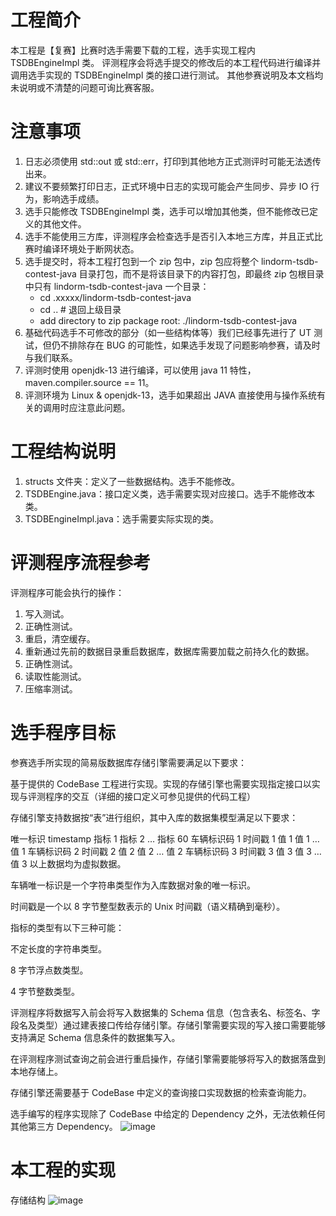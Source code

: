 # 工程简介
本工程是【复赛】比赛时选手需要下载的工程，选手实现工程内 TSDBEngineImpl 类。
评测程序会将选手提交的修改后的本工程代码进行编译并调用选手实现的 TSDBEngineImpl 类的接口进行测试。
其他参赛说明及本文档均未说明或不清楚的问题可询比赛客服。
  

# 注意事项
1. 日志必须使用 std::out 或 std::err，打印到其他地方正式测评时可能无法透传出来。
2. 建议不要频繁打印日志，正式环境中日志的实现可能会产生同步、异步 IO 行为，影响选手成绩。
3. 选手只能修改 TSDBEngineImpl 类，选手可以增加其他类，但不能修改已定义的其他文件。
4. 选手不能使用三方库，评测程序会检查选手是否引入本地三方库，并且正式比赛时编译环境处于断网状态。
5. 选手提交时，将本工程打包到一个 zip 包中，zip 包应将整个 lindorm-tsdb-contest-java 目录打包，而不是将该目录下的内容打包，即最终 zip 包根目录中只有 lindorm-tsdb-contest-java 一个目录：
   + cd .xxxxx/lindorm-tsdb-contest-java
   + cd .. # 退回上级目录
   + add directory to zip package root: ./lindorm-tsdb-contest-java
6. 基础代码选手不可修改的部分（如一些结构体等）我们已经事先进行了 UT 测试，但仍不排除存在 BUG 的可能性，如果选手发现了问题影响参赛，请及时与我们联系。
7. 评测时使用 openjdk-13 进行编译，可以使用 java 11 特性，maven.compiler.source == 11。
8. 评测环境为 Linux & openjdk-13，选手如果超出 JAVA 直接使用与操作系统有关的调用时应注意此问题。
   

# 工程结构说明
1. structs 文件夹：定义了一些数据结构。选手不能修改。
2. TSDBEngine.java：接口定义类，选手需要实现对应接口。选手不能修改本类。
3. TSDBEngineImpl.java：选手需要实际实现的类。
  

# 评测程序流程参考
评测程序可能会执行的操作：
   1. 写入测试。
   2. 正确性测试。
   3. 重启，清空缓存。
   4. 重新通过先前的数据目录重启数据库，数据库需要加载之前持久化的数据。
   5. 正确性测试。
   6. 读取性能测试。
   7. 压缩率测试。

# 选手程序目标
参赛选手所实现的简易版数据库存储引擎需要满足以下要求：

基于提供的 CodeBase 工程进行实现。实现的存储引擎也需要实现指定接口以实现与评测程序的交互（详细的接口定义可参见提供的代码工程）

存储引擎支持数据按“表”进行组织，其中入库的数据集模型满足以下要求：​

唯一标识	timestamp	指标 1	指标 2	…	指标 60
车辆标识码 1	时间戳 1	值 1	值 1	…	值 1
车辆标识码 2	时间戳 2	值 2	值 2	…	值 2
车辆标识码 3	时间戳 3	值 3	值 3	…	值 3
以上数据均为虚拟数据。

车辆唯一标识是一个字符串类型作为入库数据对象的唯一标识。

时间戳是一个以 8 字节整型数表示的 Unix 时间戳（语义精确到毫秒）。

指标的类型有以下三种可能：

不定长度的字符串类型。

8 字节浮点数类型。

4 字节整数类型。 ​

评测程序将数据写入前会将写入数据集的 Schema 信息（包含表名、标签名、字段名及类型）通过建表接口传给存储引擎。存储引擎需要实现的写入接口需要能够支持满足 Schema 信息条件的数据集写入。

在评测程序测试查询之前会进行重启操作，存储引擎需要能够将写入的数据落盘到本地存储上。

存储引擎还需要基于 CodeBase 中定义的查询接口实现数据的检索查询能力。

选手编写的程序实现除了 CodeBase 中给定的 Dependency 之外，无法依赖任何其他第三方 Dependency。
![image](https://github.com/llzcx/lindorm-tsdb-contest-java/assets/111289933/f5e2453f-ad5d-4fca-a0f3-cd637750ab04)




# 本工程的实现
存储结构
![image](https://github.com/llzcx/lindorm-tsdb-contest-java/assets/111289933/3bf60324-1e21-41a5-b4b3-da05219a0fb7)




